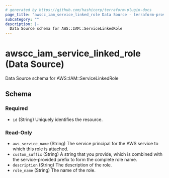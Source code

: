 ```yaml
---
# generated by https://github.com/hashicorp/terraform-plugin-docs
page_title: "awscc_iam_service_linked_role Data Source - terraform-provider-awscc"
subcategory: ""
description: |-
  Data Source schema for AWS::IAM::ServiceLinkedRole
---
```


# awscc_iam_service_linked_role (Data Source)

Data Source schema for AWS::IAM::ServiceLinkedRole



<!-- schema generated by tfplugindocs -->
## Schema

### Required

- `id` (String) Uniquely identifies the resource.

### Read-Only

- `aws_service_name` (String) The service principal for the AWS service to which this role is attached.
- `custom_suffix` (String) A string that you provide, which is combined with the service-provided prefix to form the complete role name.
- `description` (String) The description of the role.
- `role_name` (String) The name of the role.



